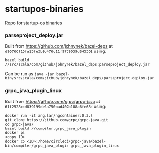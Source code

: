 # startupos-binaries
Repo for startup-os binaries

### parseproject_deploy.jar
Built from https://github.com/johnynek/bazel-deps at `d90766f16fa15fe3b9c476c11f9739039d845361` using:

`bazel build //src/scala/com/github/johnynek/bazel_deps:parseproject_deploy.jar`

Can be run as
`java -jar bazel-bin/src/scala/com/github/johnynek/bazel_deps/parseproject.deploy.jar`

### grpc_java_plugin_linux
Built from https://github.com/grpc/grpc-java at
`61f2528ccd839199de2a750bad407b188a6fe68d` using:
```
docker run -it angular/ngcontainer:0.3.2
git clone https://github.com/grpc/grpc-java.git
cd grpc-java/
bazel build //compiler:grpc_java_plugin
docker ps
<copy ID>
docker cp <ID>:/home/circleci/grpc-java/bazel-bin/compiler/grpc_java_plugin grpc_java_plugin_linux
```
